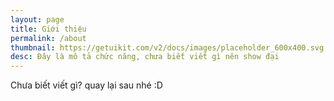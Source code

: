 ```yaml
---
layout: page
title: Giới thiệu
permalink: /about
thumbnail: https://getuikit.com/v2/docs/images/placeholder_600x400.svg
desc: Đây là mô tả chức năng, chưa biết viết gì nên show đại
---
```


Chưa biết viết gì? quay lại sau nhé :D